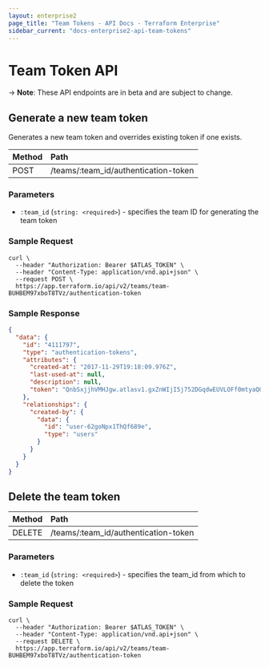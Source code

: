```yaml
---
layout: enterprise2
page_title: "Team Tokens - API Docs - Terraform Enterprise"
sidebar_current: "docs-enterprise2-api-team-tokens"
---
```


# Team Token API

-> **Note**: These API endpoints are in beta and are subject to change.

## Generate a new team token

Generates a new team token and overrides existing token if one exists.

| Method | Path           |
| :----- | :------------- |
| POST | /teams/:team_id/authentication-token |

### Parameters

- `:team_id` (`string: <required>`) - specifies the team ID for generating the team token

### Sample Request

```shell
curl \
  --header "Authorization: Bearer $ATLAS_TOKEN" \
  --header "Content-Type: application/vnd.api+json" \
  --request POST \
  https://app.terraform.io/api/v2/teams/team-BUHBEM97xboT8TVz/authentication-token
```

### Sample Response

```json
{
  "data": {
    "id": "4111797",
    "type": "authentication-tokens",
    "attributes": {
      "created-at": "2017-11-29T19:18:09.976Z",
      "last-used-at": null,
      "description": null,
      "token": "QnbSxjjhVMHJgw.atlasv1.gxZnWIjI5j752DGqdwEUVLOFf0mtyaQ00H9bA1j90qWb254lEkQyOdfqqcq9zZL7Sm0"
    },
    "relationships": {
      "created-by": {
        "data": {
          "id": "user-62goNpx1ThQf689e",
          "type": "users"
        }
      }
    }
  }
}
```

## Delete the team token

| Method | Path           |
| :----- | :------------- |
| DELETE | /teams/:team_id/authentication-token |

### Parameters

- `:team_id` (`string: <required>`) - specifies the team_id from which to delete the token

### Sample Request

```shell
curl \
  --header "Authorization: Bearer $ATLAS_TOKEN" \
  --header "Content-Type: application/vnd.api+json" \
  --request DELETE \
  https://app.terraform.io/api/v2/teams/team-BUHBEM97xboT8TVz/authentication-token
```

